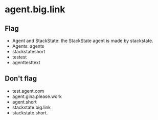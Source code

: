 # agent.big.link

## Flag 

* Agent and StackState: the StackState agent is made by stackstate.
* Agents: agents
* stackstateshort 
* testest 
* agenttesttext

## Don't flag

* test.agent.com 
* agent.gina.please.work
* agent.short 
* stackstate.big.link 
* stackstate.short.
